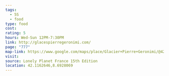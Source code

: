 ```yaml
---
tags:
  - 5S
  - food
type: food
cost: 
rating: 5
hours: Wed-Sun 12PM-7:30PM
link: http://glacespierregeronimi.com/
page: "777"
map-link: https://www.google.com/maps/place/Glacier+Pierre+Geronimi/@42.1171295,8.6906574,16z/data=!4m6!3m5!1s0x12da70ef7c19aa05:0x66bb96795406c71e!8m2!3d42.1163206!4d8.692802!16s%2Fg%2F11c3mq9kwz?entry=ttu&g_ep=EgoyMDI0MTAyOS4wIKXMDSoASAFQAw%3D%3D
visit: 
source: Lonely Planet France 15th Edition
location: 42.1162646,8.6928069
---
```

